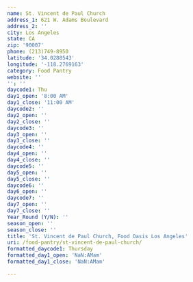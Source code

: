 ```yaml
---
name: St. Vincent de Paul Church
address_1: 621 W. Adams Boulevard
address_2: ''
city: Los Angeles
state: CA
zip: '90007'
phone: (213)749-8950
latitude: '34.0288543'
longitude: '-118.2769163'
category: Food Pantry
website: ''
'': ''
daycode1: Thu
day1_open: '8:00 AM'
day1_close: '11:00 AM'
daycode2: ''
day2_open: ''
day2_close: ''
daycode3: ''
day3_open: ''
day3_close: ''
daycode4: ''
day4_open: ''
day4_close: ''
daycode5: ''
day5_open: ''
day5_close: ''
daycode6: ''
day6_open: ''
daycode7: ''
day7_open: ''
day7_close: ''
Year_Round (Y/N): ''
season_open: ''
season_close: ''
title: 'St. Vincent de Paul Church, Food Oasis Los Angeles'
uri: /food-pantry/st-vincent-de-paul-church/
formatted_daycode1: Thursday
formatted_day1_open: 'NaN:AMam'
formatted_day1_close: 'NaN:AMam'

---
```

